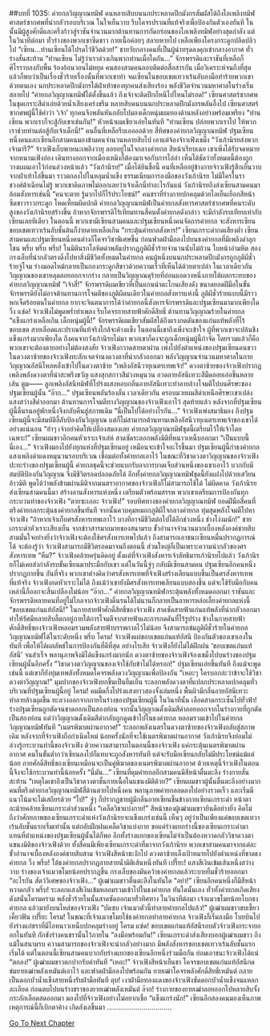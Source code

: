 ##บทที่ 1035: ค่ายกลวิญญาณทมิฬ
คนหลายสิบบนนกประหลาดปีกมังกรสัมผัสได้ถึงไอเพลิงทมิฬศาสตร์ซากศพที่น่ากลัวรอบบริเวณ ในใจเย็นวาบ รีบโคจรปราณที่แท้จริงเพื่อป้องกันตัวเองทันที
ในนั้นมีผู้สูงศักดิ์และครึ่งก้าวสู่ราชันจำนวนมากต้านทานการกัดกร่อนของไอเพลิงทมิฬอย่างสุดกำลัง แต่ในวินาทีต่อมา ทั่วร่างของพวกเขาซีดขาว กายเนื้อค่อยๆ สลายหายไป เหลือเพียงโครงกระดูกปลิดปลิวไป
“เซียน…ท่านเซียนได้โปรดไว้ชีวิตด้วย!”
ชายวัยกลางคนที่เป็นผู้นำทรุดลงคุกเข่ากลางอากาศ ทั่วร่างสั่นสะท้าน
“ท่านเซียน ไม่รู้ว่าเราล่วงเกินพวกท่านเมื่อใดกัน…”
จักรพรรดิและราชันที่เหลือก็ศิโรราบลงกับพื้น ร้องอ้อนวอนไม่หยุด
คนสองสามคนลอบติดต่อสื่อสารกัน เมื่อวิเคราะห์จนถึงที่สุดแล้วก็พบว่าเป็นเรื่องชั่วร้ายเรื่องนั้นที่พวกเขาทำ จนเซียนในขอบเขตเทวาเร้นลับลงมือทำร้ายพวกเขาด้วยตนเอง
นกประหลาดปีกมังกรใต้ฝ่าเท้าของทุกคนส่งเสียงร้อง พลังชีวิตจำนวนมหาศาลในร่างเริ่มสลายไป
“ค่ายกลวิญญาณทมิฬได้ตั้งขึ้นแล้ว ถึงเจ้าจะติดปีกก็หนีไปไหนไม่รอด!”
เซียนศาสตร์ซากศพในชุดเกราะสีดำเอ่ยด้วยน้ำเสียงเคร่งขรึม
หลายสิบคนบนนกประหลาดปีกมังกรพลันอึ้งไป เซียนศาสตร์ซากศพผู้นี้ใช้คำว่า ‘เจ้า’ ทุกคนจึงพลันหันกลับไปมองเด็กหนุ่มผมทองด้านหลังอย่างพร้อมเพรียง
“ท่านเซียน พวกเราก็จะสู้กับเขาเช่นกัน!”
หัวหน้าผมเขียวเอ่ยในทันที
“ท่านเซียน ปล่อยพวกเราไป ให้พวกเราช่วยท่านต่อสู้กับเจ้าเด็กนี่!”
คนอื่นที่เหลือรีบเออออด้วย
สี่ทิศของค่ายกลวิญญาณทมิฬ ปฐมเซียนหนึ่งคนและเซียนอีกสามคนมองข้ามคนจำนวนหลายสิบไป เอาแต่จ้องจ้าวเฟิงเขม็ง
“วังเก้านิรยส่งพวกเจ้ามารึ?”
จ้าวเฟิงเก็บพาหนะเพลิงวายุ ลอยอยู่ในใจกลางค่ายกล สีหน้าเรียบเฉย
เขาเพิ่งได้รับจดหมายจากหนานเฟิงอ๋อง เดินทางออกจากเมืองเหมิงก็ต้องมาเจอกับการไล่ล่า เห็นได้ชัดว่าทั้งหมดนี้ต้องถูกวางแผนเอาไว้ก่อนล่วงหน้าแล้ว
“วังเก้านิรย!”
เมื่อได้ยินชื่อนี้ คนที่เหลืออยู่ข้างกายจ้าวเฟิงรู้สึกเย็นวาบจากฝ่าเท้าไล่ขึ้นมา ราวตกลงไปในหลุมน้ำแข็ง
ธรรมเนียมการลงมือของวังเก้านิรย ไม่มีใครในราชวงศ์ต้าเฉียนไม่รู้
พวกเขาคิดภาพไม่ออกเลยว่าเจ้าเด็กนี่ทำอะไรกันแน่ วังเก้านิรยถึงส่งเซียนสามคนมาล้อมสังหารเช่นนี้
“คนจะตาย รู้มากไปก็ไร้ประโยชน์!”
คนชราที่ร่างกายปกคลุมด้วยไอเย็นเยือกสีหน้าซีดขาวราวกระดูก โหดเหี้ยมผิดปกติ
ค่ายกลวิญญาณทมิฬเป็นค่ายกลสังหารศาสตร์ซากศพที่คนระดับสูงของวังเก้านิรยสร้างขึ้น ถ้าหากจักรพรรดิไร้เทียมทานสี่คนตั้งค่ายกลดังกล่าว จะมีกำลังรบเทียบเท่ากับเซียนเลยทีเดียว
ในตอนนี้ พวกเขามีเซียนสามคนและปฐมเซียนหนึ่งคนจัดการค่ายกล จะสังหารเซียนขอบเขตเทวาเร้นลับชั้นต้นก็ง่ายดายเหลือเกิน
“กระตุ้นค่ายกลสังหาร!”
เซียนเกราะดำกดเสียงต่ำ
เซียนสามคนและปฐมเซียนหนึ่งคนต่างก็โคจรวิชาพิเศษขึ้น ก่อนฟาดฝ่ามือลงไปบนธงค่ายกลที่มีเพลิงดำลุกโชน
พรึ่บ พรึ่บ พรึ่บ!
ในมิตินรกโลหิตดำพลันปรากฏภูติผีชั่วร้ายจำนวนนับไม่ถ้วน ใบหน้าอำมหิต สองกรงเล็บที่น่ากลัวตรงดิ่งไปหาสิ่งมีชีวิตทั้งหมดในค่ายกล
คนผู้หนึ่งบนนกประหลาดปีกมังกรถูกภูติผีชั่วร้ายจู่โจม ร่างมอดไหม้กลายเป็นกองกระดูกสีขาวด้วยความเร็วที่เห็นได้ด้วยตาเปล่า
ในเวลาเดียวกัน วิญญาณของเขาหลุดลอยออกจากร่าง กลายเป็นวิญญาณดุร้ายที่อ่อนแอดวงหนึ่งภายใต้ผลกระทบของค่ายกลวิญญาณทมิฬ
“เจ้าสี่!”
จักรพรรดิผมเขียวที่เป็นแกนนำตะโกนเสียงดัง
ขนาดยอดฝีมือในขั้นจักรพรรดิยังไม่อาจต้านทานการโจมตีของภูติผีตนเดียวในค่ายกลสังหารแห่งนี้
ภูติผีชั่วร้ายแบบนี้มีราวหกเจ็ดร้อยตนในค่ายกล ยากจะจินตนาการได้ว่าค่ายกลนี้สังหารจักรพรรดิและปฐมเซียนมามากเพียงใด
วิ้ง แซ่ด!
จ้าวเฟิงไม่พูดพร่ำทำเพลง รีบโคจรกายสายฟ้าศักดิ์สิทธิ์ ต้านทานวิญญาณร้ายในค่ายกล
“แข็งแกร่งเหลือเกิน เด็กหนุ่มผู้นี้!”
จักรพรรดิผมเขียวสัมผัสได้ถึงแรงกดดันของแก่นแท้พลังที่ไร้ขอบเขต สายเลือดและปราณที่แท้จริงใกล้จะค้างแข็ง
ในตอนนี้เขาถึงเพิ่งจะเข้าใจ ผู้ที่พวกเขาจะปล้นชิงแข็งแกร่งมากเพียงใด
ถึงคนจากวังเก้านิรยไม่มา พวกเขาก็คงจะถูกเด็กหนุ่มผู้นี้กำจัด โดยรวมแล้วก็คือพวกเขาจะต้องตายอย่างไม่ต้องสงสัย
จ้าวเฟิงกวาดสายตาผ่าน เพ่งไปยังตำแหน่งของปฐมเซียนคนขวา
ในดวงตาซ้ายของจ้าวเฟิงทะลักเจตจำนงดวงตาที่น่ากลัวออกมา
พลังวิญญาณจำนวนมหาศาลในกายวิญญาณอัสนีไหลหลั่งเข้าไปในดวงตาซ้าย
“เพลิงอัสนีวายุเนตรเทพเจ้า!”
ดวงตาซ้ายของจ้าวเฟิงปรากฏเพลิงพลังดวงตาที่น่าสะพรึงขวัญ แสงสุกสกาวสีม่วงหมุนวน ลวดลายอัสนีเทวะสีมืดลอยเอ่อขึ้นหลายเส้น
ตูม——
ลูกเพลิงอัสนีทมิฬที่โปร่งแสงหอบกลิ่นอายอัสนีเทวะทำลายล้างโจมตีไปบนศีรษะของปฐมเซียนผู้นั้น
“อ๊าก…”
ปฐมเซียนพลันร้องลั่น
เวลาเดียวกัน ครอบมวยผมสีดำเหนือศีรษะเขาเปล่งแสงสว่างสีดำออกมา ต้านทานการโจมตีทางวิญญาณของจ้าวเฟิงเอาไว้
สุดท้ายแล้ว หลังจากที่ปฐมเซียนผู้นี้ดิ้นรนอยู่พักหนึ่งจึงกลับคืนสู่สภาพเดิม
“นี่เป็นไปได้อย่างไรกัน…”
จ้าวเฟิงเพ่งสมาธิมอง
ถึงปฐมเซียนผู้นี้จะมีสมบัติลี้ลับป้องกันวิญญาณ แต่ก็ไม่สามารถต้านทานเพลิงอัสนีวายุเนตรเทพเจ้าของเขาได้อย่างแน่นอน
“ฮ่าๆ เจ้าอย่าคิดให้เปลืองสมองเลย ค่ายกลวิญญาณทมิฬชุดนี้เตรียมไว้ให้เจ้าโดยเฉพาะ!”
เซียนผมขาวอีกคนหัวเราะเจ้าเล่ห์ สาดซัดระลอกพลังมิติที่หนาวเหน็บออกมา
“เป็นแบบนี้นี่เอง…”
จ้าวเฟิงมองไปยังทุกแห่งที่ปฐมเซียนอยู่ เหมือนจะเข้าใจอะไรขึ้นมา
ปฐมเซียนผู้นี้กำธงค่ายกล แสงเพลิงดำแดงหมุนวนรอบบริเวณ เชื่อมต่อทั้งค่ายกลเอาไว้
ในขณะที่วิชาดวงตาวิญญาณของจ้าวเฟิงปะทะร่างของปฐมเซียนผู้นี้ ค่ายกลชุดนี้จะช่วยแบกรับอาการบาดเจ็บส่วนหนึ่งของเขาเอาไว้ บวกกับมีสมบัติป้องกันวิญญาณ จึงมีชีวิตรอดปลอดภัยได้
อีกทั้งค่ายกลวิญญาณทมิฬชุดนี้ยังแฝงไปด้วยเสวียนอ้าวมิติ พูดได้ว่าพลังข้ามผ่านมิติจากมนตราอากาศของจ้าวเฟิงก็ไม่สามารถใช้ได้
ไม่ผิดคาด วังเก้านิรยส่งเซียนสามคนนี้มา สร้างลานสังหารแห่งหนึ่ง เตรียมตัวพร้อมสรรพ พวกเขาเตรียมการป้องกันทุกกระบวนท่าของจ้าวเฟิง
“ตายซะเถอะ จ้าวเฟิง!”
รอบทิศทางของค่ายกลวิญญาณทมิฬ ยอดฝีมือสี่คนที่ตรึงค่ายกลกระตุ้นธงค่ายกลขึ้นทันที จากนั้นควบคุมหมอกภูติผีใจกลางค่ายกล ทุ่มสุดพลังโจมตีไปหาจ้าวเฟิง
“ถ้าหากเจ้าเก็บศรสังหารเทพเอาไว้ บางทีอาจมีชีวิตต่อไปได้อีกช่วงหนึ่ง ช่างโง่งมนัก!”
ชายเกราะดำหัวเราะเสียงเย็น
จากข่าวสารมากมายของสนามรบ ขั้วอำนาจจำนวนมากเบื้องหลังองค์ชายสิบสามมั่นใจอย่างยิ่งว่าจ้าวเฟิงจะต้องใช้ศรสังหารเทพไปแล้ว ถึงสามารถเอาชนะเซียนหมื่นปรากฏการณ์ได้
จะต้องรู้ว่า จ้าวเฟิงสามารถมีชีวิตรอดมาจนถึงตอนนี้ ส่วนใหญ่ก็เป็นเพราะความน่ากลัวของศรสังหารเทพ
“หืม?”
จ้าวเฟิงคล้ายครุ่นคิดอยู่
ตั้งแต่ที่จ้าวเฟิงสังหารเจ้าลัทธิมารเก้านิรยไปแล้ว วังเก้านิรยก็ไม่เคยส่งกำลังรบขั้นเซียนมาประมือกับเขา แต่ในวันนี้จู่ๆ กลับมีเซียนสามคน ปฐมเซียนอีกคนหนึ่งปรากฏกายขึ้น
อันที่จริง พวกเขาต่างคิดว่าศรสังหารเทพที่จ้าเฟิงสร้างเลียนแบบขึ้นเป็นศรสังหารเทพที่แท้จริง
จ้าวเฟิงอดหัวเราะไม่ได้ ถึงแม้ว่าเขายังมีศรสังหารเทพเลียนแบบสองชิ้น แต่จะใช้รับมือกับคนเหล่านี้ก็ออกจะสิ้นเปลืองไม่น้อย
“อ๊าก…”
ค่ายกลวิญญาณทมิฬกระตุ้นพลังทั้งหมดออกมา ราชันและจักรพรรดิหลายคนที่อยู่ไม่ไกลจากจ้าวเฟิงดิ้นรนได้ไม่นานก็กลายเป็นอาหารหล่อเลี้ยงค่ายกลแห่งนี้
“ขอบเขตแก่นแท้อัสนี!”
ในกายสายฟ้าศักดิ์สิทธิ์ของจ้าวเฟิง สาดซัดสายฟ้าแก่นแท้พลังที่น่ากลัวออกมา ทำให้รัศมีหลายสิบลี้ตกอยู่ภายใต้การโจมตีจากสายฟ้าและการกดดันที่ไร้รูปร่าง
ข้างในกายสายฟ้าศักดิ์สิทธิ์ของจ้าวเฟิงหลอมรวมพลังสายฟ้าบรรพกาลไว้ไม่น้อย จึงสามารถข่มภูติผีชั่วร้ายในค่ายกลวิญญาณทมิฬได้ในระดับหนึ่ง
พรึ่บ โครม!
จ้าวเฟิงแผ่ขอบเขตแก่นแท้อัสนี ป้องกันตัวของเขาเองในทันที เพื่อให้ได้ผลลัพธ์ในการป้องกันที่ดีที่สุด
อย่างไรเสีย จ้าวเฟิงก็ยังไม่ได้ฝึกฝน ‘ขอบเขตแก่นแท้อัสนี’ จนสำเร็จ พลานุภาพจึงมิได้แข็งแกร่งมากนัก
ดวงตาซ้ายของจ้าวเฟิงจ้องเขม็งไปบนร่างของปฐมเซียนผู้นั้นอีกครั้ง
“วิชาดวงตาวิญญาณของเจ้าใช้กับข้าไม่ได้หรอก!”
ปฐมเซียนเอ่ยขึ้นทันที
ถึงแม้จะพูดเช่นนี้ แต่เขาก็ยังทุ่มเทพลังทั้งหมดโคจรพลังดวงวิญญาณเพื่อป้องกัน
“เหอะๆ ใครบอกล่ะว่าข้าจะใช้วิชาดวงตาวิญญาณ!”
มุมปากของจ้าวเฟิงยกขึ้นเป็นยิ้มเย็น
ระลอกพลังดวงตาที่แปลกประหลาดปกคลุมทั่วบริเวณที่ปฐมเซียนผู้นี้อยู่
โครม!
คมมีดกึ่งโปร่งแสงยาวสองจั้งเล่มหนึ่ง พื้นผิวมีกลิ่นอายอัสนีเทวะทำลายล้างผุดขึ้น ทะลวงออกจากภายในร่างของปฐมเซียนผู้นี้
ในวินาทีนั้น เลือดสาดกระเซ็นไปทั่วฟ้า!
ร่างปฐมเซียนถูกตัดจนขาดออกเป็นสองท่อน
จากนั้นวิญญาณดั้งเดิมสีดำลอยออกจากในร่างกายที่ถูกตัดเป็นสองท่อน
แต่ว่าวิญญาณดั้งเดิมสีดำกลับถูกดูดเข้าไปในธงค่ายกล หลอมรวมเข้าไปในค่ายกลวิญญาณทมิฬทันที
“เนตรพิฆาตผ่านอากาศ!”
ระลอกพลังเนตรในดวงตาซ้ายของจ้าวเฟิงกลับสู่สภาพเดิม
หลังจากที่จ้าวเฟิงถือกำเนิดใหม่ น้อยครั้งนักที่จะใช้เนตรพิฆาตผ่านอากาศ วังเก้านิรยจึงย่อมไม่ล่วงรู้กระบวนท่านี้ของจ้าวเฟิง
ด้วยความสามารถในตอนนี้ของจ้าวเฟิง แค่กระตุ้นเนตรพิฆาตผ่านอากาศ คนในขั้นต่ำกว่าเซียนลงไปก็แทบจะถูกสังหารทันที
แต่จะรับมือเซียนกลับไม่มีประโยชน์แม้แต่น้อย กายศักดิ์สิทธิ์ของเซียนเหมือนจะเป็นคู่พิฆาตของเนตรพิฆาตผ่านอากาศ ด้วยเหตุนี้จ้าวเฟิงในตอนนี้จึงจะใช้กระบวนท่านี้น้อยครั้ง
“นี่มัน…”
เซียนที่คุมค่ายกลอีกสามคนมีสีหน้าตื่นตะลึง ร่างกายสั่นสะท้าน
“เหตุใดเขาถึงเป็นวิชาดวงตาชั้นกายเนื้อในแขนงมิติด้วย?”
เซียนผมขาวผู้นั้นตื่นตะลึงอย่างมาก
คนที่ตรึงค่ายกลวิญญาณทมิฬสี่ด้านตายไปหนึ่งคน พลานุภาพค่ายกลลดลงไปอย่างรวดเร็ว และเริ่มมีแนวโน้มจะไม่เสถียรด้วย
“ไป!”
จู่ๆ ก็ปรากฏชายผู้มีกลิ่นอายเซียนขึ้นข้างกายเซียนเกราะดำ หน้าตาละม้ายคล้ายเซียนเกราะดำส่วนหนึ่ง
“เคล็ดวิชาแบ่งกาย!”
สีหน้าของผู้เฒ่าผมขาวยินดีอย่างยิ่ง
คิดไม่ถึงว่าศักยภาพของเซียนเกราะดำแห่งวังเก้านิรยจะแข็งแกร่งเช่นนี้ เห็นๆ อยู่ว่าเป็นเพียงแค่ขอบเขตเทวาเร้นลับชั้นแรกเริ่มเท่านั้น แต่กลับฝึกฝนเคล็ดวิชาแบ่งกาย
ขอแค่ร่างแยกร่างนี้ของเซียนเกราะดำมาแทนที่ตำแหน่งของปฐมเซียนผู้นั้นได้ก็พอ อีกทั้งร่างแยกของเซียนไม่จำเป็นต้องหวาดกลัววิชาดวงตาแขนงมิติของจ้าวเฟิงด้วย
ทั้งสี่คนมีเพียงเซียนเกราะดำที่มาจากวังเก้านิรย พวกเขาสามคนมาจากแต่ละขั้วอำนาจเบื้องหลังองค์ชายสิบสาม
จ้าวเฟิงสีหน้าชะงักไป ดวงตาซ้ายเล็งเป้าหมายไปยังตำแหน่งที่ขาดธงค่ายกล
วิ้ง พรึ่บ!
ใต้ธงค่ายกลปรากฏลายสายน้ำมิติเส้นหนึ่งทันที
เปรี๊ยะ!
แสงสีเงินเข้มเส้นหนึ่งสว่างวาบ ร่างของเจ้าแมวขโมยน้อยปรากฏขึ้น กรงเล็บของมันคว้าธงค่ายกลแล้วระบายยิ้มชั่วร้ายออกมา
“อะไรกัน สัตว์วิเศษของจ้าวเฟิง…”
ผู้เฒ่าผมขาวตื่นตะลึงในทันใด
“อย่า!”
เซียนอีกคนหนึ่งก็มีสีหน้าหวาดกลัว
พรึ่บ!
ระลอกแสงสีเงินเข้มหลอมรวมเข้าไปในธงค่ายกล
ทันใดนั้นเอง ทั่วทั้งค่ายกลเกิดเสียงดังสนั่นโครมคราม พลังชั่วร้ายในนั้นสาดซัดออกมาทั่วทิศทาง
ในวินาทีต่อมา เจ้าแมวขโมยน้อยโบกธงค่ายกล แล้วมายังบนไหล่ของจ้าวเฟิง
“บัดซบ เจ้าแมวตัวนี้ทำลายค่ายกลไปแล้ว!”
ผู้เฒ่าผมขาวขบเขี้ยวเคี้ยวฟัน
เปรี๊ยะ โครม!
ในขณะที่เจ้าแมวขโมยใช้ธงค่ายกลทำลายค่ายกล จ้าวเฟิงก็เริ่มลงมือ โบยบินไปยังร่างแก่ชราที่มีไอหนาวเหน็บปกคลุมร่างอยู่
โครม แซ่ด!
ขอบเขตแก่นแท้อัสนีรอบตัวจ้าวเฟิงกระจายออกในทันที กักขังร่างคนชรานั้นไว้ภายใน
“ลงมือพร้อมกัน!”
เซียนเกราะดำส่งเสียงบอกผู้เฒ่าผมขาว
ถึงแม้ในสนามรบ ความสามารถของจ้าวเฟิงจะน่ากลัวอย่างมาก มีพลังสังหารขอบเขตเทวาเร้นลับชั้นแรกเริ่มได้
แต่ในตอนนี้เซียนสามคนบวกกับร่างแยกของเซียนอีกหนึ่งร่วมมือกัน ย่อมเอาชนะจ้าวเฟิงได้แน่
“ตกลง!”
ผู้เฒ่าผมขาวตกปากรับคำทันที
“เหอะ!”
จ้าวเฟิงสีหน้าเย็นชา โคจรขอบเขตแก่นแท้อัสนีกดข่มยายเฒ่าพลังเหมันต์เอาไว้ และฟาดฝ่ามือลงไปพร้อมกัน
ยายเฒ่าโคจรพลังศักดิ์สิทธิ์เหมันต์ กลายเป็นดอกบัวน้ำแข็งสายหนึ่งรับฝ่ามือทันที
ตุบ!
เงาฝ่ามือทองแดงของจ้าวเฟิงซัดดอกบัวน้ำแข็งจนแหลกละเอียด ก่อนตบไปบนร่างชราของยายเฒ่าพลังเหมันต์
อ๊าก!
ร่างกายของยายเฒ่าลอยออกไปหลายสิบจั้ง กระอักเลือดสดออกมา มองไปที่จ้าวเฟิงอย่างไม่อยากเชื่อ
“แข็งแกร่งนัก!”
เซียนอีกสองคนมองเห็นภาพเหตุการณ์นี้ก็เบิกตาค้าง เกิดลังเลขึ้นมา
…………………………..


[Go To Next Chapter]( ./273.md)